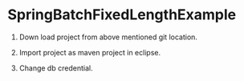 # SpringBatchFixedLengthExample

1. Down load project from above mentioned git location.

2. Import project as maven project in eclipse.

3. Change db credential. 

